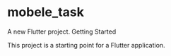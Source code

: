 # mobele_task

A new Flutter project.
Getting Started

This project is a starting point for a Flutter application.


